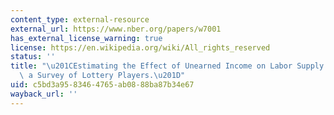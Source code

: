 ```yaml
---
content_type: external-resource
external_url: https://www.nber.org/papers/w7001
has_external_license_warning: true
license: https://en.wikipedia.org/wiki/All_rights_reserved
status: ''
title: "\u201CEstimating the Effect of Unearned Income on Labor Supply: Evidence from\
  \ a Survey of Lottery Players.\u201D"
uid: c5bd3a95-8346-4765-ab08-88ba87b34e67
wayback_url: ''
---
```

